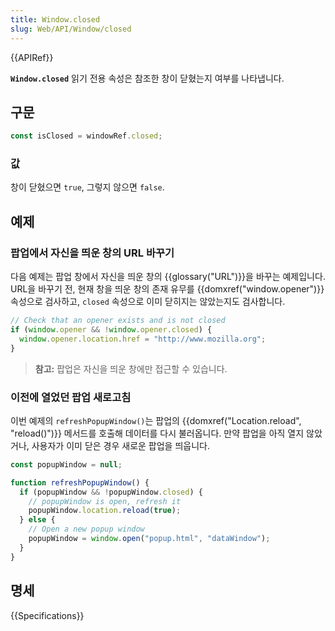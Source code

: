 ```yaml
---
title: Window.closed
slug: Web/API/Window/closed
---
```


{{APIRef}}

**`Window.closed`** 읽기 전용 속성은 참조한 창이 닫혔는지 여부를 나타냅니다.

## 구문

```js
const isClosed = windowRef.closed;
```

### 값

창이 닫혔으면 `true`, 그렇지 않으면 `false`.

## 예제

### 팝업에서 자신을 띄운 창의 URL 바꾸기

다음 예제는 팝업 창에서 자신을 띄운 창의 {{glossary("URL")}}을 바꾸는 예제입니다. URL을 바꾸기 전, 현재 창을 띄운 창의 존재 유무를 {{domxref("window.opener")}} 속성으로 검사하고, `closed` 속성으로 이미 닫히지는 않았는지도 검사합니다.

```js
// Check that an opener exists and is not closed
if (window.opener && !window.opener.closed) {
  window.opener.location.href = "http://www.mozilla.org";
}
```

> **참고:** 팝업은 자신을 띄운 창에만 접근할 수 있습니다.

### 이전에 열었던 팝업 새로고침

이번 예제의 `refreshPopupWindow()`는 팝업의 {{domxref("Location.reload", "reload()")}} 메서드를 호출해 데이터를 다시 불러옵니다. 만약 팝업을 아직 열지 않았거나, 사용자가 이미 닫은 경우 새로운 팝업을 띄웁니다.

```js
const popupWindow = null;

function refreshPopupWindow() {
  if (popupWindow && !popupWindow.closed) {
    // popupWindow is open, refresh it
    popupWindow.location.reload(true);
  } else {
    // Open a new popup window
    popupWindow = window.open("popup.html", "dataWindow");
  }
}
```

## 명세

{{Specifications}}
